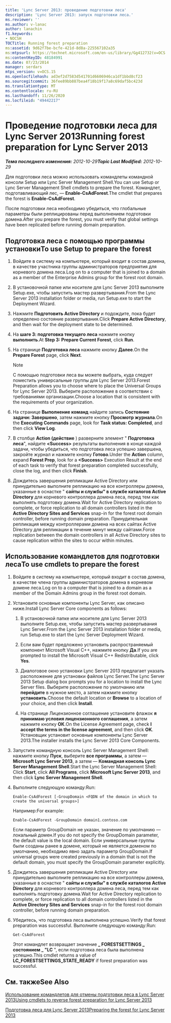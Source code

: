 ```yaml
---
title: 'Lync Server 2013: проведение подготовки леса'
description: 'Lync Server 2013: запуск подготовки леса.'
ms.reviewer: ''
ms.author: v-lanac
author: lanachin
f1.keywords:
- NOCSH
TOCTitle: Running forest preparation
ms:assetid: 9d62f7be-bcfe-421d-8d8a-225567102a35
ms:mtpsurl: https://technet.microsoft.com/en-us/library/Gg412732(v=OCS.15)
ms:contentKeyID: 48184991
ms.date: 07/23/2014
manager: serdars
mtps_version: v=OCS.15
ms.openlocfilehash: ad3ef2d7583d541701d6606946ca1df1bbd8cf23
ms.sourcegitcommit: 36fee89bb887bea4f18b19f17a8c69daf5bc423d
ms.translationtype: MT
ms.contentlocale: ru-RU
ms.lasthandoff: 11/26/2020
ms.locfileid: "49442217"
---
```

# <a name="running-forest-preparation-for-lync-server-2013"></a><span data-ttu-id="1a138-103">Проведение подготовки леса для Lync Server 2013</span><span class="sxs-lookup"><span data-stu-id="1a138-103">Running forest preparation for Lync Server 2013</span></span>

<div data-xmlns="http://www.w3.org/1999/xhtml">

<div class="topic" data-xmlns="http://www.w3.org/1999/xhtml" data-msxsl="urn:schemas-microsoft-com:xslt" data-cs="https://msdn.microsoft.com/">

<div data-asp="https://msdn2.microsoft.com/asp">



</div>

<div id="mainSection">

<div id="mainBody"><span data-ttu-id="1a138-104">

<span> </span></span><span class="sxs-lookup"><span data-stu-id="1a138-104">

<span> </span></span></span>

<span data-ttu-id="1a138-105">_**Тема последнего изменения:** 2012-10-29_</span><span class="sxs-lookup"><span data-stu-id="1a138-105">_**Topic Last Modified:** 2012-10-29_</span></span>

<span data-ttu-id="1a138-106">Для подготовки леса можно использовать командлеты командной консоли Setup или Lync Server Management Shell.</span><span class="sxs-lookup"><span data-stu-id="1a138-106">You can use Setup or Lync Server Management Shell cmdlets to prepare the forest.</span></span> <span data-ttu-id="1a138-107">Командлет, подготавливающий лес, — **Enable-CsAdForest**.</span><span class="sxs-lookup"><span data-stu-id="1a138-107">The cmdlet that prepares the forest is **Enable-CsAdForest**.</span></span>

<span data-ttu-id="1a138-108">После подготовки леса необходимо убедиться, что глобальные параметры были реплицированы перед выполнением подготовки домена.</span><span class="sxs-lookup"><span data-stu-id="1a138-108">After you prepare the forest, you must verify that global settings have been replicated before running domain preparation.</span></span>

<div>

## <a name="to-use-setup-to-prepare-the-forest"></a><span data-ttu-id="1a138-109">Подготовка леса с помощью программы установки</span><span class="sxs-lookup"><span data-stu-id="1a138-109">To use Setup to prepare the forest</span></span>

1.  <span data-ttu-id="1a138-110">Войдите в систему на компьютере, который входит в состав домена, в качестве участника группы администраторов предприятия для корневого домена леса.</span><span class="sxs-lookup"><span data-stu-id="1a138-110">Log on to a computer that is joined to a domain as a member of the Enterprise Admins group for the forest root domain.</span></span>

2.  <span data-ttu-id="1a138-111">В установочной папке или носителе для Lync Server 2013 выполните Setup.exe, чтобы запустить мастер развертывания.</span><span class="sxs-lookup"><span data-stu-id="1a138-111">From the Lync Server 2013 installation folder or media, run Setup.exe to start the Deployment Wizard.</span></span>

3.  <span data-ttu-id="1a138-112">Нажмите **Подготовить Active Directory** и подождите, пока будет определено состояние развертывания.</span><span class="sxs-lookup"><span data-stu-id="1a138-112">Click **Prepare Active Directory**, and then wait for the deployment state to be determined.</span></span>

4.  <span data-ttu-id="1a138-113">На **шаге 3: подготовка текущего леса** нажмите кнопку **выполнить**.</span><span class="sxs-lookup"><span data-stu-id="1a138-113">At **Step 3: Prepare Current Forest**, click **Run**.</span></span>

5.  <span data-ttu-id="1a138-114">На странице **Подготовка леса** нажмите кнопку **Далее**.</span><span class="sxs-lookup"><span data-stu-id="1a138-114">On the **Prepare Forest** page, click **Next**.</span></span>
    
    <div>
    

    > [!NOTE]  
    > <span data-ttu-id="1a138-115">С помощью подготовки леса вы можете выбрать, куда следует поместить универсальные группы для Lync Server 2013.</span><span class="sxs-lookup"><span data-stu-id="1a138-115">Forest Preparation allows you to choose where to place the Universal Groups for Lync Server 2013.</span></span> <span data-ttu-id="1a138-116">Выберите расположение в соответствии с требованиями организации.</span><span class="sxs-lookup"><span data-stu-id="1a138-116">Choose a location that is consistent with the requirements of your organization.</span></span>

    
    </div>

6.  <span data-ttu-id="1a138-117">На странице **Выполнение команд** найдите запись **Состояние задачи: Завершено**, затем нажмите кнопку **Просмотр журнала**.</span><span class="sxs-lookup"><span data-stu-id="1a138-117">On the **Executing Commands** page, look for **Task status: Completed**, and then click **View Log**.</span></span>

7.  <span data-ttu-id="1a138-118">В столбце **Action (действие** ) разверните элемент " **Подготовка леса**", найдите **\<Success\>** результаты выполнения в конце каждой задачи, чтобы убедиться, что подготовка леса успешно завершена, закройте журнал и нажмите кнопку **Готово**.</span><span class="sxs-lookup"><span data-stu-id="1a138-118">Under the **Action** column, expand **Forest Prep**, look for a **\<Success\>** Execution Result at the end of each task to verify that forest preparation completed successfully, close the log, and then click **Finish**.</span></span>

8.  <span data-ttu-id="1a138-119">Дождитесь завершения репликации Active Directory или принудительно выполните репликацию на все контроллеры домена, указанные в оснастке " **сайты и службы" в службе каталогов Active Directory** для корневого контроллера домена леса, перед тем как выполнять подготовку домена.</span><span class="sxs-lookup"><span data-stu-id="1a138-119">Wait for Active Directory replication to complete, or force replication to all domain controllers listed in the **Active Directory Sites and Services** snap-in for the forest root domain controller, before running domain preparation.</span></span> <span data-ttu-id="1a138-120">Принудительная репликация между контроллерами домена на всех сайтах Active Directory для репликации в течение минут между сайтами.</span><span class="sxs-lookup"><span data-stu-id="1a138-120">Force replication between the domain controllers in all Active Directory sites to cause replication within the sites to occur within minutes.</span></span>

</div>

<div>

## <a name="to-use-cmdlets-to-prepare-the-forest"></a><span data-ttu-id="1a138-121">Использование командлетов для подготовки леса</span><span class="sxs-lookup"><span data-stu-id="1a138-121">To use cmdlets to prepare the forest</span></span>

1.  <span data-ttu-id="1a138-122">Войдите в систему на компьютере, который входит в состав домена, в качестве члена группы администраторов домена в корневом домене леса.</span><span class="sxs-lookup"><span data-stu-id="1a138-122">Log on to a computer that is joined to a domain as a member of the Domain Admins group in the forest root domain.</span></span>

2.  <span data-ttu-id="1a138-123">Установите основные компоненты Lync Server, как описано ниже.</span><span class="sxs-lookup"><span data-stu-id="1a138-123">Install Lync Server Core components as follows:</span></span>
    
    1.  <span data-ttu-id="1a138-124">В установочной папке или носителе для Lync Server 2013 выполните Setup.exe, чтобы запустить мастер развертывания Lync Server.</span><span class="sxs-lookup"><span data-stu-id="1a138-124">From the Lync Server 2013 installation folder or media, run Setup.exe to start the Lync Server Deployment Wizard.</span></span>
    
    2.  <span data-ttu-id="1a138-125">Если вам будет предложено установить распространяемый компонент Microsoft Visual C++, нажмите кнопку **Да**.</span><span class="sxs-lookup"><span data-stu-id="1a138-125">If you are prompted to install the Microsoft Visual C++ Redistributable, click **Yes**.</span></span>
    
    3.  <span data-ttu-id="1a138-126">Диалоговое окно установки Lync Server 2013 предлагает указать расположение для установки файлов Lync Server.</span><span class="sxs-lookup"><span data-stu-id="1a138-126">The Lync Server 2013 Setup dialog box prompts you for a location to install the Lync Server files.</span></span> <span data-ttu-id="1a138-127">Выберите расположение по умолчанию или **перейдите** в нужное место, а затем нажмите кнопку **установить**.</span><span class="sxs-lookup"><span data-stu-id="1a138-127">Choose the default location or **Browse** to a location of your choice, and then click **Install**.</span></span>
    
    4.  <span data-ttu-id="1a138-128">На странице Лицензионное соглашение установите флажок **я принимаю условия лицензионного соглашения**, а затем нажмите кнопку **ОК**.</span><span class="sxs-lookup"><span data-stu-id="1a138-128">On the License Agreement page, check **I accept the terms in the license agreement**, and then click **OK**.</span></span> <span data-ttu-id="1a138-129">Установщик установит основные компоненты Lync Server 2013.</span><span class="sxs-lookup"><span data-stu-id="1a138-129">The installer installs the Lync Server 2013 Core Components.</span></span>

3.  <span data-ttu-id="1a138-130">Запустите командную консоль Lync Server Management Shell: нажмите кнопку **Пуск**, выберите **все программы**, а затем — **Microsoft Lync Server 2013**, а затем — **Командная консоль Lync Server Management Shell**.</span><span class="sxs-lookup"><span data-stu-id="1a138-130">Start the Lync Server Management Shell: Click **Start**, click **All Programs**, click **Microsoft Lync Server 2013**, and then click **Lync Server Management Shell**.</span></span>

4.  <span data-ttu-id="1a138-131">Выполните следующую команду:</span><span class="sxs-lookup"><span data-stu-id="1a138-131">Run:</span></span>
    
        Enable-CsAdForest [-GroupDomain <FQDN of the domain in which to create the universal groups>]
    
    <span data-ttu-id="1a138-132">Например:</span><span class="sxs-lookup"><span data-stu-id="1a138-132">For example:</span></span>
    
        Enable-CsAdForest -GroupDomain domain1.contoso.com 
    
    <span data-ttu-id="1a138-133">Если параметр GroupDomain не указан, значение по умолчанию — локальный домен.</span><span class="sxs-lookup"><span data-stu-id="1a138-133">If you do not specify the GroupDomain parameter, the default value is the local domain.</span></span> <span data-ttu-id="1a138-134">Если универсальные группы были созданы ранее в домене, который не является доменом по умолчанию, необходимо явно задать параметр GroupDomain.</span><span class="sxs-lookup"><span data-stu-id="1a138-134">If universal groups were created previously in a domain that is not the default domain, you must specify the GroupDomain parameter explicitly.</span></span>

5.  <span data-ttu-id="1a138-135">Дождитесь завершения репликации Active Directory или принудительно выполните репликацию на все контроллеры домена, указанные в оснастке " **сайты и службы" в службе каталогов Active Directory** для корневого контроллера домена леса, перед тем как выполнять подготовку домена.</span><span class="sxs-lookup"><span data-stu-id="1a138-135">Wait for Active Directory replication to complete, or force replication to all domain controllers listed in the **Active Directory Sites and Services** snap-in for the forest root domain controller, before running domain preparation.</span></span>

6.  <span data-ttu-id="1a138-136">Убедитесь, что подготовка леса выполнена успешно.</span><span class="sxs-lookup"><span data-stu-id="1a138-136">Verify that forest preparation was successful.</span></span> <span data-ttu-id="1a138-137">Выполните следующую команду:</span><span class="sxs-lookup"><span data-stu-id="1a138-137">Run:</span></span>
    
        Get-CsAdForest 
    
    <span data-ttu-id="1a138-138">Этот командлет возвращает значение **\_ FORESTSETTINGS \_ состоянием \_ "LC** ", если подготовка леса была выполнена успешно.</span><span class="sxs-lookup"><span data-stu-id="1a138-138">This cmdlet returns a value of **LC\_FORESTSETTINGS\_STATE\_READY** if forest preparation was successful.</span></span>

</div>

<div>

## <a name="see-also"></a><span data-ttu-id="1a138-139">См. также</span><span class="sxs-lookup"><span data-stu-id="1a138-139">See Also</span></span>


[<span data-ttu-id="1a138-140">Использование командлетов для отмены подготовки леса в Lync Server 2013</span><span class="sxs-lookup"><span data-stu-id="1a138-140">Using cmdlets to reverse forest preparation for Lync Server 2013</span></span>](lync-server-2013-using-cmdlets-to-reverse-forest-preparation.md)  


[<span data-ttu-id="1a138-141">Подготовка леса для Lync Server 2013</span><span class="sxs-lookup"><span data-stu-id="1a138-141">Preparing the forest for Lync Server 2013</span></span>](lync-server-2013-preparing-the-forest.md)  
  

<span data-ttu-id="1a138-142"></div>

</div>

<span> </span>

</div>

</div>

</span><span class="sxs-lookup"><span data-stu-id="1a138-142"></div>

</div>

<span> </span>

</div>

</div>

</span></span></div>

